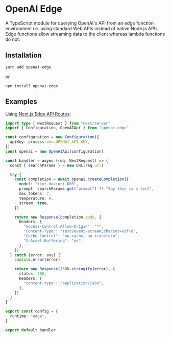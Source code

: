 # OpenAI Edge

A TypeScript module for querying OpenAI's API from an edge function environment
i.e. using standard Web APIs instead of native Node.js APIs. Edge functions
allow streaming data to the client whereas lambda functions do not.

## Installation

```shell
yarn add openai-edge
```

or

```shell
npm install openai-edge
```

## Examples

Using
[Next.js Edge API Routes](https://nextjs.org/docs/api-routes/edge-api-routes):

```typescript
import type { NextRequest } from "next/server"
import { Configuration, OpenAIApi } from "openai-edge"

const configuration = new Configuration({
  apiKey: process.env.OPENAI_API_KEY,
})
const openai = new OpenAIApi(configuration)

const handler = async (req: NextRequest) => {
  const { searchParams } = new URL(req.url)

  try {
    const completion = await openai.createCompletion({
      model: "text-davinci-003",
      prompt: searchParams.get("prompt") ?? "Say this is a test",
      max_tokens: 7,
      temperature: 0,
      stream: true,
    })

    return new Response(completion.body, {
      headers: {
        "Access-Control-Allow-Origin": "*",
        "Content-Type": "text/event-stream;charset=utf-8",
        "Cache-Control": "no-cache, no-transform",
        "X-Accel-Buffering": "no",
      },
    })
  } catch (error: any) {
    console.error(error)

    return new Response(JSON.stringify(error), {
      status: 400,
      headers: {
        "content-type": "application/json",
      },
    })
  }
}

export const config = {
  runtime: "edge",
}

export default handler
```
